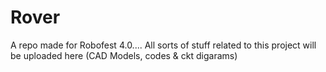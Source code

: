 # Rover
A repo made for Robofest 4.0....
All sorts of stuff related to this project will be uploaded here (CAD Models, codes & ckt digarams)
